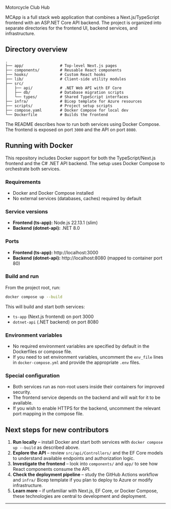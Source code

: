 Motorcycle Club Hub

MCApp is a full stack web application that combines a Next.js/TypeScript frontend with an ASP.NET Core API backend. The project is organized into separate directories for the frontend UI, backend services, and infrastructure.

## Directory overview

```
.
├── app/                # Top‑level Next.js pages
├── components/         # Reusable React components
├── hooks/              # Custom React hooks
├── lib/                # Client-side utility modules
├── src/
│   ├── api/            # .NET Web API with EF Core
│   ├── db/             # Database migration scripts
│   └── types/          # Shared TypeScript interfaces
├── infra/              # Bicep template for Azure resources
├── scripts/            # Project setup scripts
├── compose.yaml        # Docker Compose for local dev
└── Dockerfile          # Builds the frontend
```

The README describes how to run both services using Docker Compose. The frontend is exposed on port `3000` and the API on port `8080`.

## Running with Docker

This repository includes Docker support for both the TypeScript/Next.js frontend and the C# .NET API backend. The setup uses Docker Compose to orchestrate both services.

### Requirements
- Docker and Docker Compose installed
- No external services (databases, caches) required by default

### Service versions
- **Frontend (ts-app):** Node.js 22.13.1 (slim)
- **Backend (dotnet-api):** .NET 8.0

### Ports
- **Frontend (ts-app):** http://localhost:3000
- **Backend (dotnet-api):** http://localhost:8080 (mapped to container port 80)

### Build and run
From the project root, run:

```sh
docker compose up --build
```

This will build and start both services:
- `ts-app` (Next.js frontend) on port 3000
- `dotnet-api` (.NET backend) on port 8080

### Environment variables
- No required environment variables are specified by default in the Dockerfiles or compose file.
- If you need to set environment variables, uncomment the `env_file` lines in `docker-compose.yml` and provide the appropriate `.env` files.

### Special configuration
- Both services run as non-root users inside their containers for improved security.
- The frontend service depends on the backend and will wait for it to be available.
- If you wish to enable HTTPS for the backend, uncomment the relevant port mapping in the compose file.

## Next steps for new contributors

1. **Run locally** – install Docker and start both services with `docker compose up --build` as described above.
2. **Explore the API** – review `src/api/Controllers/` and the EF Core models to understand available endpoints and authorization logic.
3. **Investigate the frontend** – look into `components/` and `app/` to see how React components consume the API.
4. **Check the deployment pipeline** – study the GitHub Actions workflow and `infra/` Bicep template if you plan to deploy to Azure or modify infrastructure.
5. **Learn more** – if unfamiliar with Next.js, EF Core, or Docker Compose, these technologies are central to development and deployment.

---
